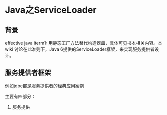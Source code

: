 # Java之ServiceLoader

## 背景

effective java iterm1: 用静态工厂方法替代构造器皿，具体可见书本相关内容。本wiki
讨论在此准则下，Java 6提供的ServiceLoader框架，来实现服务提供者设计。

## 服务提供者框架

例如jdbc都是服务提供者的经典应用案例  

主要有四部分：
1. 服务提供
